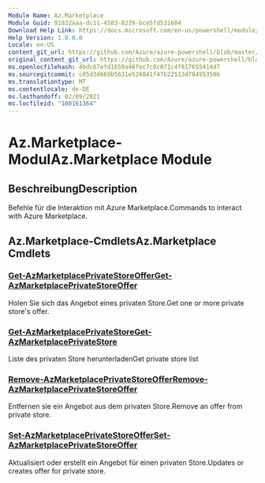 ```yaml
---
Module Name: Az.Marketplace
Module Guid: 91832aaa-dc11-4583-8239-bce5fd531604
Download Help Link: https://docs.microsoft.com/en-us/powershell/module/az.marketplace
Help Version: 1.0.0.0
Locale: en-US
content_git_url: https://github.com/Azure/azure-powershell/blob/master/src/Marketplace/Marketplace/help/Az.Marketplace.md
original_content_git_url: https://github.com/Azure/azure-powershell/blob/master/src/Marketplace/Marketplace/help/Az.Marketplace.md
ms.openlocfilehash: 4bdc67efd1659a46fec7c0c071c4f817655414d7
ms.sourcegitcommit: c05d3d669b5631e526841f47b22513d78495350b
ms.translationtype: MT
ms.contentlocale: de-DE
ms.lasthandoff: 02/09/2021
ms.locfileid: "100161364"
---
```

# <span data-ttu-id="a8b54-101">Az.Marketplace-Modul</span><span class="sxs-lookup"><span data-stu-id="a8b54-101">Az.Marketplace Module</span></span>
## <span data-ttu-id="a8b54-102">Beschreibung</span><span class="sxs-lookup"><span data-stu-id="a8b54-102">Description</span></span>
<span data-ttu-id="a8b54-103">Befehle für die Interaktion mit Azure Marketplace.</span><span class="sxs-lookup"><span data-stu-id="a8b54-103">Commands to interact with Azure Marketplace.</span></span>

## <span data-ttu-id="a8b54-104">Az.Marketplace-Cmdlets</span><span class="sxs-lookup"><span data-stu-id="a8b54-104">Az.Marketplace Cmdlets</span></span>
### [<span data-ttu-id="a8b54-105">Get-AzMarketplacePrivateStoreOffer</span><span class="sxs-lookup"><span data-stu-id="a8b54-105">Get-AzMarketplacePrivateStoreOffer</span></span>](Get-AzMarketplacePrivateStoreOffer.md)
<span data-ttu-id="a8b54-106">Holen Sie sich das Angebot eines privaten Store.</span><span class="sxs-lookup"><span data-stu-id="a8b54-106">Get one or more private store's offer.</span></span>

### [<span data-ttu-id="a8b54-107">Get-AzMarketplacePrivateStore</span><span class="sxs-lookup"><span data-stu-id="a8b54-107">Get-AzMarketplacePrivateStore</span></span>](Get-AzMarketplacePrivateStore.md)
<span data-ttu-id="a8b54-108">Liste des privaten Store herunterladen</span><span class="sxs-lookup"><span data-stu-id="a8b54-108">Get private store list</span></span>

### [<span data-ttu-id="a8b54-109">Remove-AzMarketplacePrivateStoreOffer</span><span class="sxs-lookup"><span data-stu-id="a8b54-109">Remove-AzMarketplacePrivateStoreOffer</span></span>](Remove-AzMarketplacePrivateStoreOffer.md)
<span data-ttu-id="a8b54-110">Entfernen sie ein Angebot aus dem privaten Store.</span><span class="sxs-lookup"><span data-stu-id="a8b54-110">Remove an offer from private store.</span></span>

### [<span data-ttu-id="a8b54-111">Set-AzMarketplacePrivateStoreOffer</span><span class="sxs-lookup"><span data-stu-id="a8b54-111">Set-AzMarketplacePrivateStoreOffer</span></span>](Set-AzMarketplacePrivateStoreOffer.md)
<span data-ttu-id="a8b54-112">Aktualisiert oder erstellt ein Angebot für einen privaten Store.</span><span class="sxs-lookup"><span data-stu-id="a8b54-112">Updates or creates offer for private store.</span></span>

